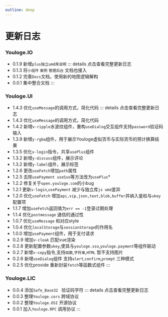 ```yaml
---
outline: deep
---
```


# 更新日志

### Youloge.IO <Badge type="tip" text="^0.1.3" />
- 0.1.9 新增`plus独立umd库说明`
::: details 点击查看完整更新日志
- 0.1.3 将`小组件` `案例` `管理后台` 文档也接入
- 0.1.2 完善`Docs`文档，使用新的地图逻辑解构
- 0.0.1 集中整合文档
:::

### Youloge.UI <Badge type="tip" text="^1.4.3" />
- 1.4.3 优化`useMessage`的调用方式，简化代码
::: details 点击查看完整更新日志
- 1.4.3 优化`useMessage`的调用方式，简化代码
- 1.4.2 新增`v-ripple`水波纹组件，重构`useDialog`交互组件支持`password`验证码输入
- 1.3.9 新增`y-rgba`组件，用于展示Youloge虚拟货币与实际货币的预计换算结果
- 1.3.5 优化`v-login`指令，共享`usePlus`组件
- 1.3.2 新增`y-discuss`组件，展示评论
- 1.3.2 新增`y-label`组件，展示标签
- 1.2.6 更改`useFetch`增加`path`属性
- 1.2.5 去除`usePayment useSso`等方法改为`usePlus`*
- 1.2.2 修复关于`open.youloge.com`的小bug
- 1.2.1 更新`v-login`,`usePayment` 减少与独立库`js umd`差异
- 1.2.0 优化`useFetch` 增加`api,vip,json,text,blob,buffer`并纳入鉴权与`ukey`配置项
- 1.1.7 增加`useFetch`返回值为`err == -1`登录过期处理
- 1.1.4 优化`postmessage` 通信的通过性
- 1.0.7 优化`useMessage` 和对应style
- 1.0.4 优化`localStorage`与`sessionStorage`的作用名
- 1.0.0 增加`usePayment`组件，用于支付请求
- 0.2.9 增加`v-cloak` 匹配vue渲染
- 0.2.8 更新配置参数`ukey`,使其与`youloge.sso`,`youloge.payment`等组件联动
- 0.2.7 新增`v-copy`指令,支持`函数`,`字符串`,`HTML` 暂不支持图片
- 0.2.6 新增`useDialog`组件 支持`alert`,`confirm`,`prompt` 三种模式
- 0.2.5 优化provide 重新封装`fetch`等函数式组件
:::


### Youloge.LIC <Badge type="tip" text="^0.0.4" />
- 0.0.4 添加`Safe_Base32 ` 验证码字符
::: details 点击查看完整更新日志
- 0.0.3 整理`Youloge.cors` 跨域协议
- 0.0.2 整理`Youloge.OSI` 开源协议
- 0.0.1 加入`Youloge.RPC` 调用协议
:::